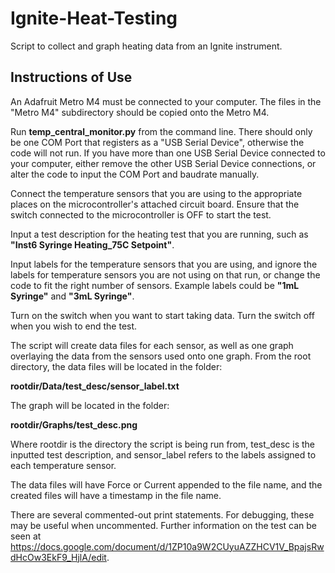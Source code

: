 # Ignite-Heat-Testing

Script to collect and graph heating data from an Ignite instrument.

## Instructions of Use
An Adafruit Metro M4 must be connected to your computer. The files in the "Metro M4" subdirectory should be copied onto the Metro M4.

Run <b>temp_central_monitor.py</b> from the command line. There should only be one COM Port that registers as a "USB Serial Device", 
otherwise the code will not run. If you have more than one USB Serial Device connected to your computer, either remove the other USB 
Serial Device connections, or alter the code to input the COM Port and baudrate manually. 

Connect the temperature sensors that you are using to the appropriate places on the microcontroller's attached circuit board. Ensure that the switch connected to the microcontroller is OFF to start the test. 

Input a test description for the heating test that you are running, such as <b>"Inst6 Syringe Heating_75C Setpoint"</b>.

Input labels for the temperature sensors that you are using, and ignore the labels for temperature sensors you are not using on that run, 
or change the code to fit the right number of sensors. Example labels could be <b>"1mL Syringe"</b> and <b>"3mL Syringe"</b>.

Turn on the switch when you want to start taking data. Turn the switch off when you wish to end the test. 

The script will create data files for each sensor, as well as one graph overlaying the data from the sensors used onto one graph. From the 
root directory, the data files will be located in the folder:

<b>rootdir/Data/test_desc/sensor_label.txt</b>

The graph will be located in the folder:

<b>rootdir/Graphs/test_desc.png</b>

Where rootdir is the directory the script is being run from, test_desc is the inputted test description, and sensor_label refers to the 
labels assigned to each temperature sensor. 

The data files will have Force or Current appended to the file name, and the created files will have a timestamp in the file name. 

There are several commented-out print statements. For debugging, these may be useful when uncommented. Further information on the test can be seen at https://docs.google.com/document/d/1ZP10a9W2CUyuAZZHCV1V_BpajsRwdHcOw3EkF9_HjlA/edit. 
